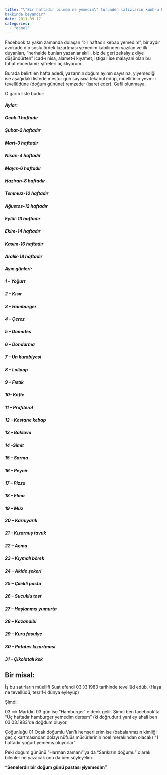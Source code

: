 ```yaml
---
title: "\"Bir haftadır bilmem ne yemedim\" türünden lafızların künh-ü hakikisi
hakkında beyandır"
date: 2011-09-17
categories: 
  - "genel"
---
```


Facebook'ta yakın zamanda dolaşan “bir haftadır kebap yemedim”, bir aydır avokado dip soslu ördek kızartması yemedim kabilinden yazılan ve ilk duyanları, “herhalde bunları yazanlar akıllı, biz de geri zekalıyız diye düşündürten” icad-ı nisa, alamet-i kıyamet, iştigali ise malayani olan bu tuhaf ebcedamiz şifreleri açıklıyorum.  
  
Burada belirtilen hafta adedi, yazarının doğum ayının sayısına, yiyemediği ise aşağıdaki listede mestur gün sayısına tekabül edüp, müellifinin yevm-i tevellüdüne (doğum gününe) remzeder (işaret eder). Gafil olunmaya.  
  
O garib liste budur:  

##### Aylar:

  

##### Ocak-1 haftadır

  

##### Şubat-2 haftadır

  

##### Mart-3 haftadır

  

##### Nisan-4 haftadır

  

##### Mayıs-6 haftadır

  

##### Haziran-8 haftadır

  

##### Temmuz-10 haftadır

  

##### Ağustos-12 haftadır

  

##### Eylül-13 haftadır

  

##### Ekim-14 haftadır

  

##### Kasım-16 haftadır

  

##### Aralık-18 haftadır

  

##### Ayın günleri:

  

##### 1 – Yoğurt

  

##### 2 – Kısır

  

##### 3 – Hamburger

  

##### 4 – Çerez

  

##### 5 – Domates

  

##### 6 – Dondurma

  

##### 7 – Un kurabiyesi

  

##### 8 – Lolipop

  

##### 9 – Fıstık

  

##### 10- Köfte

  

##### 11 – Profiterol

  

##### 12 – Kestane kebap

  

##### 13 – Baklava

  

##### 14 -Simit

  

##### 15 – Sarma

  

##### 16 – Peynir

  

##### 17 – Pizza

  

##### 18 – Elma

  

##### 19 – Müz

  

##### 20 – Karnıyarık

  

##### 21 – Kızarmış tavuk

  

##### 22 – Açma

  

##### 23 – Kıymalı börek

  

##### 24 – Akide şekeri

  

##### 25 – Çilekli pasta

  

##### 26 – Sucuklu tost

  

##### 27 – Haşlanmış yumurta

  

##### 28 – Kazandibi

  

##### 29 – Kuru fasulye

  

##### 30 – Patates kızartması

  

##### 31 – Çikolatalı kek

  

## Bir misal:

  
İş bu satırların müellifi Suat efendi 03.03.1983 tarihinde tevellüd edüb. (Haşa ne tevellüdü, teşrif-i dünya eyleyüp)  
  
Şimdi:  
  
03 ==> Martdır, 03 gün ise “Hamburger” e denk gelir. Şimdi ben facebook'ta “Üç haftadır hamburger yemedim dersem” (ki doğrudur:) yani ey ahali ben 03.03.1983'de doğdum oluyor.  
  
Çoğunluğu 01 Ocak doğumlu Van'lı hemşerilerim ise (babalarımızın kimliği geç çıkartmasından dolayı nüfuüs müdürlerinin noel merakından olacak) “1 haftadır yoğurt yememş oluyorlar”  
  
Peki doğum gününü “Harman zamanı” ya da “Sarıkızın doğumu” olarak bilenler ne yazacak onu da ben söyleyelim.  
  
**“Senelerdir bir doğum günü pastası yiyemedim”**
